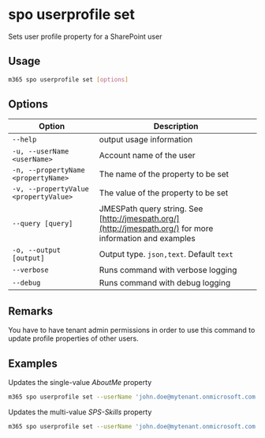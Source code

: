 # spo userprofile set

Sets user profile property for a SharePoint user

## Usage

```sh
m365 spo userprofile set [options]
```

## Options

Option|Description
------|-----------
`--help`|output usage information
`-u, --userName <userName>`|Account name of the user
`-n, --propertyName <propertyName>`|The name of the property to be set
`-v, --propertyValue <propertyValue>`|The value of the property to be set
`--query [query]`|JMESPath query string. See [http://jmespath.org/](http://jmespath.org/) for more information and examples
`-o, --output [output]`|Output type. `json,text`. Default `text`
`--verbose`|Runs command with verbose logging
`--debug`|Runs command with debug logging

## Remarks

You have to have tenant admin permissions in order to use this command to update profile properties of other users.

## Examples

 Updates the single-value _AboutMe_ property

```sh
m365 spo userprofile set --userName 'john.doe@mytenant.onmicrosoft.com' --propertyName 'AboutMe' --propertyValue 'Working as a Microsoft 365 developer'
```

Updates the multi-value _SPS-Skills_ property

```sh
m365 spo userprofile set --userName 'john.doe@mytenant.onmicrosoft.com' --propertyName 'SPS-Skills' --propertyValue 'CSS, HTML'
```
